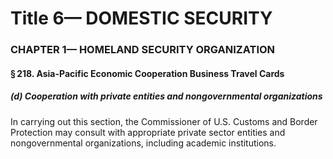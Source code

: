 
# Title 6— DOMESTIC SECURITY
### CHAPTER 1— HOMELAND SECURITY ORGANIZATION
#### § 218. Asia-Pacific Economic Cooperation Business Travel Cards
##### (d) Cooperation with private entities and nongovernmental organizations

In carrying out this section, the Commissioner of U.S. Customs and Border Protection may consult with appropriate private sector entities and nongovernmental organizations, including academic institutions.

